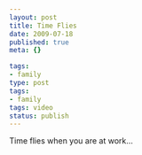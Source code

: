 ```yaml
---
layout: post
title: Time Flies
date: 2009-07-18
published: true
meta: {}

tags:
- family
type: post
tags:
- family
tags: video
status: publish
---
```

Time flies when you are at work...
